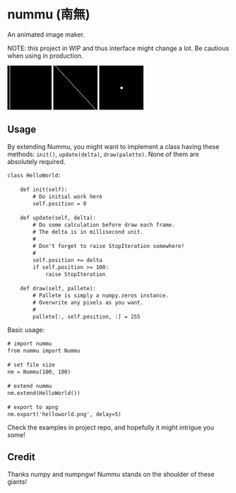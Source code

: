 # nummu (南無)

An animated image maker.

NOTE: this project in WIP and thus interface might change a lot. Be cautious when using in production.

![helloworld](https://github.com/soasme/nummu/raw/master/examples/helloworld.png)
![line](https://github.com/soasme/nummu/raw/master/examples/line.gif)
![rect](https://github.com/soasme/nummu/raw/master/examples/rect.gif)

## Usage

By extending Nummu, you might want to implement a class having these methods: `init()`, `update(delta)`, `draw(palette)`. None of them are absolutely required.

    class HelloWorld:

        def init(self):
            # Do initial work here
            self.position = 0

        def update(self, delta):
            # Do some calculation before draw each frame.
            # The delta is in millisecond unit.
            #
            # Don't forget to raise StopIteration somewhere!
            #
            self.position += delta
            if self.position >= 100:
                raise StopIteration

        def draw(self, pallete):
            # Pallete is simply a numpy.zeros instance.
            # Overwrite any pixels as you want.
            #
            pallete[:, self.position, :] = 255

Basic usage:

    # import nummu
    from nummu import Nummu

    # set file size
    nm = Nummu(100, 100)

    # extend nummu
    nm.extend(HelloWorld())

    # export to apng
    nm.export('helloworld.png', delay=5)


Check the examples in project repo, and hopefully it might intrigue you some!

## Credit

Thanks numpy and numpngw! Nummu stands on the shoulder of these giants!
